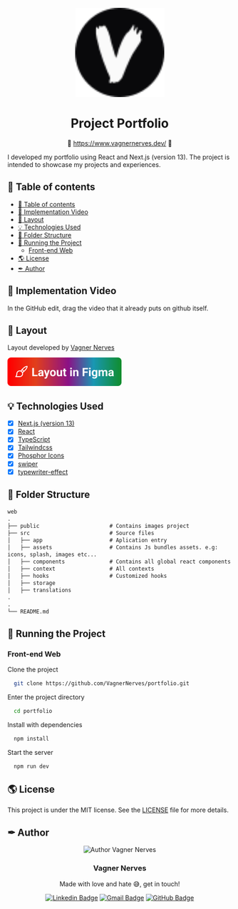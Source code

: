 <p align="center">
  <img width="200px" alt="Project Portfolio Logo" title="Project Portfolio Logo" src=".github/logo.svg" />

  <h1 align="center">Project Portfolio</h1>

  <p align="center">
    🔗 <a href="https://www.vagnernerves.dev/">https://www.vagnernerves.dev/</a> 🔗
  </p>

I developed my portfolio using React and Next.js (version 13). The project is intended to showcase my projects and experiences.

</p>

## 🧭 Table of contents

- [🧭 Table of contents](#-table-of-contents)
- [🎥 Implementation Video](#-implementation-video)
- [🎨 Layout](#-layout)
- [💡 Technologies Used](#-technologies-used)
- [📂 Folder Structure](#-folder-structure)
- [🚀 Running the Project](#-running-the-project)
  - [Front-end Web](#front-end-web)
- [🌎 License](#-license)
- [✒ Author](#-author)

## 🎥 Implementation Video

In the GitHub edit, drag the video that it already puts on github itself.

## 🎨 Layout

Layout developed by [Vagner Nerves](https://www.linkedin.com/in/vagnernervessantos/)

[![Layout in Figma](https://github.com/VagnerNerves/default-readme/blob/main/assets/layout-in-figma.svg)](https://www.figma.com/file/2YwWYM0V1Ia7d4ulLwC5v8/Portif%C3%B3lio-Vagner-Nerves?type=design&node-id=1%3A2&mode=design&t=FWRVhqeAA7IUqOVH-1)

<!-- ## 👏 Learning and more Implementations

Describe what you learned and implemented in the project. -->

## 💡 Technologies Used

- [x] [Next.js (version 13)](https://nextjs.org/)
- [x] [React](https://reactjs.org/)
- [x] [TypeScript](https://www.typescriptlang.org/)
- [x] [Tailwindcss](https://tailwindcss.com/)
- [x] [Phosphor Icons](https://phosphoricons.com/)
- [x] [swiper](https://swiperjs.com/)
- [x] [typewriter-effect](https://www.npmjs.com/package/typewriter-effect)

## 📂 Folder Structure

```plainText
web
.
├── public                      # Contains images project
├── src                         # Source files
│   ├── app                     # Aplication entry
│   ├── assets                  # Contains Js bundles assets. e.g: icons, splash, images etc...
│   ├── components              # Contains all global react components
│   ├── context                 # All contexts
│   ├── hooks                   # Customized hooks
│   ├── storage
│   ├── translations
.
.
└── README.md
```

## 🚀 Running the Project

<!-- ### Back-end

Clone the project

```bash
  git clone https://link-para-o-projeto
```

Enter the project directory

```bash
  cd my-project
```

Install with dependencies

```bash
  npm install
```

Start the server

```bash
  npm run start
``` -->

### Front-end Web

Clone the project

```bash
  git clone https://github.com/VagnerNerves/portfolio.git
```

Enter the project directory

```bash
  cd portfolio
```

Install with dependencies

```bash
  npm install
```

Start the server

```bash
  npm run dev
```

<!-- ### Mobile

Clone the project

```bash
  git clone https://link-para-o-projeto
```

Enter the project directory

```bash
  cd my-project
```

Install with dependencies

```bash
  npm install
```

Start the server

```bash
  npx expo start
```

- IOS:

```bash
  npx pod-install && npx react-native run-ios
```

- Android:

```bash
  npx react-native run-android
``` -->

<!-- ## 📝 Routes

[![Run in Postman](https://github.com/VagnerNerves/default-readme/blob/main/assets/run-in-postman.svg)](https://app.getpostman.com/run-collection/link)
[![Run in Insomnia](https://github.com/VagnerNerves/default-readme/blob/main/assets/run-in-insomnia.svg)](https://insomnia.rest/run/?label=NAMEPROJECT&uri=LINK) -->

## 🌎 License

This project is under the MIT license. See the [LICENSE](https://choosealicense.com/licenses/mit/) file for more details.

## ✒ Author

<p align="center">
  <img width="200px" alt="Author Vagner Nerves" title="Author Vagner Nerves" src="https://github.com/VagnerNerves/default-readme/blob/main/assets/VagnerNerves.svg" />

  <h3 align="center">Vagner Nerves</h3>

  <p align="center">
    Made with love and hate 😅, get in touch!
  </p>
</p>

<div align="center">

[![Linkedin Badge](https://img.shields.io/badge/-LinkedIn-1f6feb?style=flat-square&logo=Linkedin&logoColor=white&link=https://www.linkedin.com/in/vagnernervessantos/)](https://www.linkedin.com/in/vagnernervessantos/)
[![Gmail Badge](https://img.shields.io/badge/-vagnernervessantos@gmail.com-1f6feb?style=flat-square&logo=Gmail&logoColor=white&link=mailto:vagnernervessantos@gmail.com)](mailto:vagnernervessantos@gmail.com)
[![GitHub Badge](https://img.shields.io/badge/-GitHub-1f6feb?style=flat-square&logo=GitHub&logoColor=white&link=https://github.com/VagnerNerves)](https://github.com/VagnerNerves)

</div>
